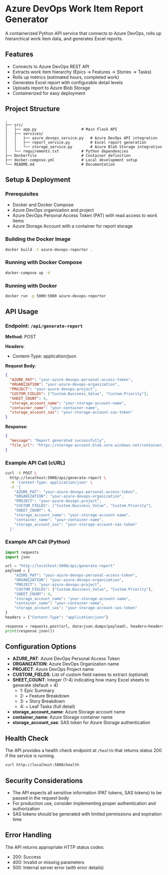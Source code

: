 
# Azure DevOps Work Item Report Generator

A containerized Python API service that connects to Azure DevOps, rolls up hierarchical work item data, and generates Excel reports.

## Features

- Connects to Azure DevOps REST API
- Extracts work item hierarchy (Epics → Features → Stories → Tasks)
- Rolls up metrics (estimated hours, completed work)
- Generates Excel report with configurable detail levels
- Uploads report to Azure Blob Storage
- Containerized for easy deployment

## Project Structure

```
.
├── src/
│   ├── app.py                    # Main Flask API
│   ├── services/
│   │   ├── azure_devops_service.py   # Azure DevOps API integration
│   │   ├── report_service.py         # Excel report generation
│   │   └── storage_service.py        # Azure Blob Storage integration
│   └── requirements.txt          # Python dependencies
├── Dockerfile                    # Container definition
├── docker-compose.yml            # Local development setup
└── README.md                     # Documentation
```

## Setup & Deployment

### Prerequisites

- Docker and Docker Compose
- Azure DevOps organization and project
- Azure DevOps Personal Access Token (PAT) with read access to work items
- Azure Storage Account with a container for report storage

### Building the Docker Image

```bash
docker build -t azure-devops-reporter .
```

### Running with Docker Compose

```bash
docker-compose up -d
```

### Running with Docker

```bash
docker run -p 5000:5000 azure-devops-reporter
```

## API Usage

### Endpoint: `/api/generate-report`

**Method**: POST

**Headers**:
- Content-Type: application/json

**Request Body**:

```json
{
  "AZURE_PAT": "your-azure-devops-personal-access-token",
  "ORGANIZATION": "your-azure-devops-organization",
  "PROJECT": "your-azure-devops-project",
  "CUSTOM_FIELDS": ["Custom.Business_Value", "Custom.Priority"],
  "SHEET_COUNT": 4,
  "storage_account_name": "your-storage-account-name",
  "container_name": "your-container-name",
  "storage_account_sas": "your-storage-account-sas-token"
}
```

**Response**:

```json
{
  "message": "Report generated successfully",
  "file_url": "https://storage-account.blob.core.windows.net/container/report_20220101_120000.xlsx"
}
```

### Example API Call (cURL)

```bash
curl -X POST \
  http://localhost:5000/api/generate-report \
  -H 'Content-Type: application/json' \
  -d '{
    "AZURE_PAT": "your-azure-devops-personal-access-token",
    "ORGANIZATION": "your-azure-devops-organization",
    "PROJECT": "your-azure-devops-project",
    "CUSTOM_FIELDS": ["Custom.Business_Value", "Custom.Priority"],
    "SHEET_COUNT": 4,
    "storage_account_name": "your-storage-account-name",
    "container_name": "your-container-name", 
    "storage_account_sas": "your-storage-account-sas-token"
  }'
```

### Example API Call (Python)

```python
import requests
import json

url = "http://localhost:5000/api/generate-report"
payload = {
    "AZURE_PAT": "your-azure-devops-personal-access-token",
    "ORGANIZATION": "your-azure-devops-organization",
    "PROJECT": "your-azure-devops-project",
    "CUSTOM_FIELDS": ["Custom.Business_Value", "Custom.Priority"],
    "SHEET_COUNT": 4,
    "storage_account_name": "your-storage-account-name",
    "container_name": "your-container-name",
    "storage_account_sas": "your-storage-account-sas-token"
}
headers = {"Content-Type": "application/json"}

response = requests.post(url, data=json.dumps(payload), headers=headers)
print(response.json())
```

## Configuration Options

- **AZURE_PAT**: Azure DevOps Personal Access Token
- **ORGANIZATION**: Azure DevOps Organization name
- **PROJECT**: Azure DevOps Project name
- **CUSTOM_FIELDS**: List of custom field names to extract (optional)
- **SHEET_COUNT**: Integer (1-4) indicating how many Excel sheets to generate (default = 4)
  - 1: Epic Summary
  - 2: + Feature Breakdown
  - 3: + Story Breakdown
  - 4: + Leaf Tasks (full detail)
- **storage_account_name**: Azure Storage account name
- **container_name**: Azure Storage container name
- **storage_account_sas**: SAS token for Azure Storage authentication

## Health Check

The API provides a health check endpoint at `/health` that returns status 200 if the service is running.

```bash
curl http://localhost:5000/health
```

## Security Considerations

- The API expects all sensitive information (PAT tokens, SAS tokens) to be passed in the request body
- For production use, consider implementing proper authentication and authorization
- SAS tokens should be generated with limited permissions and expiration time

## Error Handling

The API returns appropriate HTTP status codes:

- 200: Success
- 400: Invalid or missing parameters
- 500: Internal server error (with error details)

